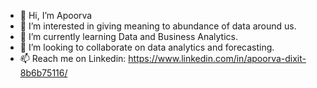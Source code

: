 - 👋 Hi, I’m Apoorva
- 👀 I’m interested in giving meaning to abundance of data around us.
- 🌱 I’m currently learning Data and Business Analytics.
- 💞️ I’m looking to collaborate on data analytics and forecasting.
- 📫 Reach me on Linkedin: https://www.linkedin.com/in/apoorva-dixit-8b6b75116/

<!---
apoorva-dixit/apoorva-dixit is a ✨ special ✨ repository because its `README.md` (this file) appears on your GitHub profile.
You can click the Preview link to take a look at your changes.
--->
